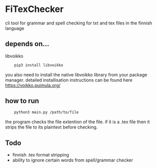 # FiTexChecker
cli tool for grammar and spell checking for txt and tex files in the finnish language  
  

## depends on...
libvoikko

```sh
    pip3 install libvoikko
```
you also need to install the native libvoikko library from your package manager. detailed installisation instructions can be found here  https://voikko.puimula.org/  



## how to run

```sh
    python3 main.py /path/to/file
```
the program checks the file extention of the file. if it is a .tex file then it strips the file to its plaintext before checking.



## Todo
 - finnish .tex format stripping
 - ability to ignore certain words from spell/grammar checker


